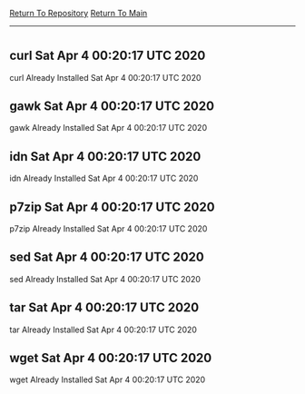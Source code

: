 [Return To Repository](https://github.com/deathbybandaid/piholeparser/)
[Return To Main](https://github.com/deathbybandaid/piholeparser/blob/master/RecentRunLogs/Mainlog.md)
____________________________________
# 
## curl Sat Apr  4 00:20:17 UTC 2020
curl Already Installed Sat Apr  4 00:20:17 UTC 2020
## gawk Sat Apr  4 00:20:17 UTC 2020
gawk Already Installed Sat Apr  4 00:20:17 UTC 2020
## idn Sat Apr  4 00:20:17 UTC 2020
idn Already Installed Sat Apr  4 00:20:17 UTC 2020
## p7zip Sat Apr  4 00:20:17 UTC 2020
p7zip Already Installed Sat Apr  4 00:20:17 UTC 2020
## sed Sat Apr  4 00:20:17 UTC 2020
sed Already Installed Sat Apr  4 00:20:17 UTC 2020
## tar Sat Apr  4 00:20:17 UTC 2020
tar Already Installed Sat Apr  4 00:20:17 UTC 2020
## wget Sat Apr  4 00:20:17 UTC 2020
wget Already Installed Sat Apr  4 00:20:17 UTC 2020
